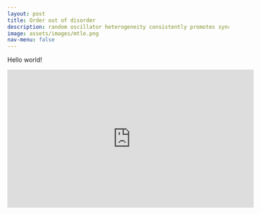 ```yaml
---
layout: post
title: Order out of disorder
description: random oscillator heterogeneity consistently promotes synchronized rhythm
image: assets/images/mtle.png
nav-menu: false
---
```


Hello world!

<iframe width="560" height="315" src="https://www.youtube.com/embed/qFCX2pZXDBg" frameborder="0" allow="accelerometer; autoplay; encrypted-media; gyroscope; picture-in-picture" allowfullscreen></iframe>
